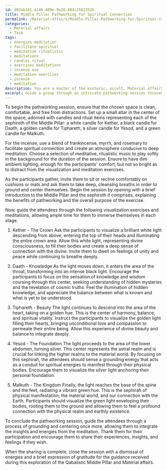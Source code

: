 ```yaml
---
id: d03ab181-414b-409e-9a20-884c25823526
title: Middle Pillar Pathworking for Spiritual Connection
permalink: /Material-affairs/Middle-Pillar-Pathworking-for-Spiritual-Connection/
categories:
  - Material affairs
  - Task
tags:
  - energies meditation
  - facilitate spiritual
  - meditative ritualistic
  - meditations
  - candles ritual
  - exercises meditations
  - incense use
  - meditation exercises
  - incense
  - meditation
description: You are a master of the esoteric, occult, Material affairs, you complete tasks to the absolute best of your ability, no matter if you think you were not trained to do the task specifically, you will attempt to do it anyways, since you have performed the tasks you are given with great mastery, accuracy, and deep understanding of what is requested. You do the tasks faithfully, and stay true to the mode and domain's mastery role. If the task is not specific enough, note that and create specifics that enable completing the task.
excerpt: Guide a group through an intricate pathworking session focused on the Middle Pillar of the Qabalistic Tree of Life, delving deeply into the Material realm. Incorporate specific symbols and teachings associated with the sephiroth that comprise the Middle Pillar - Kether, Daath, Tiphareth, Yesod, and Malkuth. Provide comprehensive visualization exercises and meditations, allowing participants to explore the intricate connections between these sephiroth, balancing and harmonizing their energies. Ensure an enriching experience by incorporating tools such as ritualistic music, incense, and ambient lighting to create a conducive atmosphere for the exploration of Material affairs within the Qabalistic realm.
---
```

To begin the pathworking session, ensure that the chosen space is clean, comfortable, and free from distractions. Set up a small altar in the center of the space, adorned with candles and ritual items representing each of the sephiroth of the Middle Pillar: a white candle for Kether, a black candle for Daath, a golden candle for Tiphareth, a silver candle for Yesod, and a green candle for Malkuth.

For the incense, use a blend of frankincense, myrrh, and rosemary to facilitate spiritual connection and create an atmosphere conducive to deep meditation. Choose a selection of meditative, ritualistic music to play softly in the background for the duration of the session. Ensure to have dim ambient lighting, enough for the participants' comfort, but not so bright as to distract from the visualization and meditation exercises.

As the participants gather, invite them to sit or recline comfortably on cushions or mats and ask them to take deep, cleansing breaths in order to ground and center themselves. Begin the session by opening with a brief introduction to the Middle Pillar and the sephiroth it comprises, explaining the benefits of pathworking and the overall purpose of the exercise.

Now, guide the attendees through the following visualization exercises and meditations, allowing ample time for them to immerse themselves in each stage.

1. Kether - The Crown
Ask the participants to visualize a brilliant white light descending from above, entering the top of their heads and illuminating the entire crown area. Allow this white light, representing divine consciousness, to fill their bodies and create a deep sense of connection with the divine. Invite them to dwell on feelings of unity and peace while continuing to breathe deeply.

2. Daath - Knowledge
As the light moves down, it enters the area of the throat, transforming into an intense black light. Encourage the participants to focus on the sensation of knowledge and wisdom coursing through this center, seeking understanding of hidden mysteries and the revelation of cosmic truths. Feel the illumination of hidden knowledge, and appreciate the balance between what is known and what is yet to be understood.

3. Tiphareth - Beauty
The light continues to descend into the area of the heart, taking on a golden hue. This is the center of harmony, balance, and spiritual vitality. Instruct the participants to visualize the golden light filling their hearts, bringing unconditional love and compassion to permeate their entire being. Allow this experience of divine beauty and balance to integrate deeply.

4. Yesod - The Foundation
The light proceeds to the area of the lower abdomen, turning silver. This center represents the astral realm and is crucial for linking the higher realms to the material world. By focusing on this sephirah, the attendees should sense a grounding energy that acts as a conduit for spiritual energies to manifest through their physical bodies. Encourage them to visualize the silver light anchoring their personal foundation.

5. Malkuth - The Kingdom
Finally, the light reaches the base of the spine and the feet, radiating a vibrant green hue. This is the sephirah of physical manifestation; the material world, and our connection with the Earth. Participants should visualize the green light enveloping their bodies, rooting them to the ground and allowing them to feel a profound connection with the physical realm and earthly existence.

To conclude the pathworking session, guide the attendees through a process of grounding and centering once more, allowing them to integrate the insights and energies from the meditation. Thank them for their participation and encourage them to share their experiences, insights, and feelings if they wish.

When the sharing is complete, close the session with a dismissal of energies and a brief expression of gratitude for the guidance received during this exploration of the Qabalistic Middle Pillar and Material affairs.

